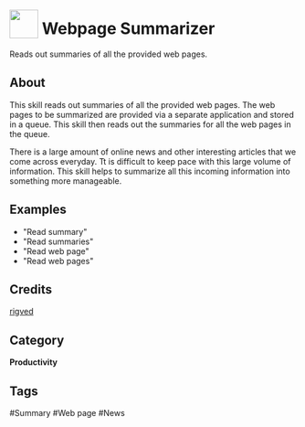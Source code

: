 # <img src="https://raw.githack.com/FortAwesome/Font-Awesome/master/svgs/solid/newspaper.svg" card_color="#2C3E50" width="50" height="50" style="vertical-align:bottom"/> Webpage Summarizer
Reads out summaries of all the provided web pages.

## About
This skill reads out summaries of all the provided web pages. The web pages to be summarized are provided via a separate application and stored in a queue. This skill then reads out the summaries for all the web pages in the queue.

There is a large amount of online news and other interesting articles that we come across everyday. Tt is difficult to keep pace with this large volume of information. This skill helps to summarize all this incoming information into something more manageable.

## Examples
* "Read summary"
* "Read summaries"
* "Read web page"
* "Read web pages"

## Credits
[rigved](https://github.com/rigved/)

## Category
**Productivity**

## Tags
#Summary
#Web page
#News


